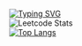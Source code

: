 [![Typing SVG](https://readme-typing-svg.herokuapp.com?color=%2336BCF7&lines=Eugene+Developer)](https://git.io/typing-svg)
<br>
![Leetcode Stats](https://leetcode.card.workers.dev/?username=eugeneward)<br>
[![Top Langs](https://github-readme-stats.vercel.app/api/top-langs/?username=eugeek)](https://github.com/anuraghazra/github-readme-stats)

